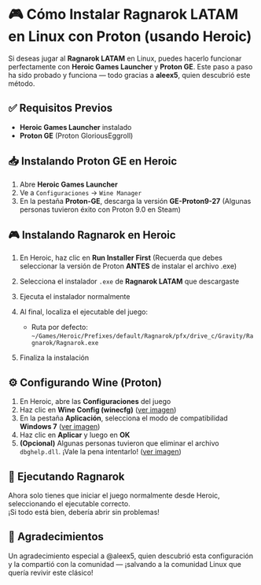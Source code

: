 # 🎮 Cómo Instalar Ragnarok LATAM en Linux con Proton (usando Heroic)

Si deseas jugar al **Ragnarok LATAM** en Linux, puedes hacerlo funcionar perfectamente con **Heroic Games Launcher** y **Proton GE**. Este paso a paso ha sido probado y funciona — todo gracias a **aleex5**, quien descubrió este método.

## ✅ Requisitos Previos

- **Heroic Games Launcher** instalado
- **Proton GE** (Proton GloriousEggroll)

## 📥 Instalando Proton GE en Heroic

1. Abre **Heroic Games Launcher**
2. Ve a `Configuraciones` → `Wine Manager`
3. En la pestaña **Proton-GE**, descarga la versión **GE-Proton9-27** (Algunas personas tuvieron éxito con Proton 9.0 en Steam)

## 🎮 Instalando Ragnarok en Heroic

1. En Heroic, haz clic en **Run Installer First** (Recuerda que debes seleccionar la versión de Proton **ANTES** de instalar el archivo .exe)
3. Selecciona el instalador `.exe` de **Ragnarok LATAM** que descargaste
4. Ejecuta el instalador normalmente
5. Al final, localiza el ejecutable del juego:
   - Ruta por defecto:  
     `~/Games/Heroic/Prefixes/default/Ragnarok/pfx/drive_c/Gravity/Ragnarok/Ragnarok.exe`

6. Finaliza la instalación

## ⚙️ Configurando Wine (Proton)

1. En Heroic, abre las **Configuraciones** del juego
2. Haz clic en **Wine Config (winecfg)** ([ver imagen](https://imgur.com/a/u7YgkpL ))
3. En la pestaña **Aplicación**, selecciona el modo de compatibilidad **Windows 7** ([ver imagen](https://imgur.com/a/XRz9tgW ))
4. Haz clic en **Aplicar** y luego en **OK**
5. **(Opcional)** Algunas personas tuvieron que eliminar el archivo `dbghelp.dll`. ¡Vale la pena intentarlo! ([ver imagen](https://imgur.com/a/qmdd9jb ))

## 🚀 Ejecutando Ragnarok

Ahora solo tienes que iniciar el juego normalmente desde Heroic, seleccionando el ejecutable correcto.  
¡Si todo está bien, debería abrir sin problemas!

## 🙌 Agradecimientos

Un agradecimiento especial a @aleex5, quien descubrió esta configuración y la compartió con la comunidad — ¡salvando a la comunidad Linux que quería revivir este clásico!

